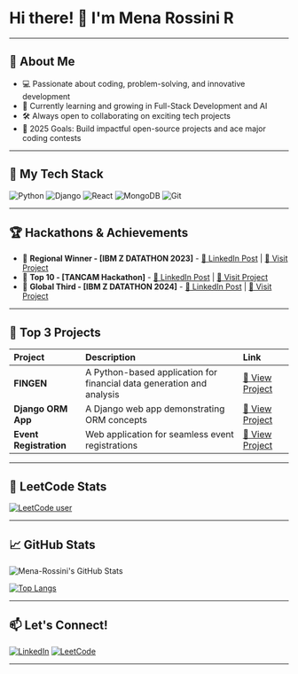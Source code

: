# Hi there! 👋 I'm Mena Rossini R

---

## 🚀 About Me
- 💻 Passionate about coding, problem-solving, and innovative development
- 🌱 Currently learning and growing in Full-Stack Development and AI
- 🛠️ Always open to collaborating on exciting tech projects
- 🎯 2025 Goals: Build impactful open-source projects and ace major coding contests

---

## 🧰 My Tech Stack
![Python](https://img.shields.io/badge/Python-3776AB?style=for-the-badge&logo=python&logoColor=white)
![Django](https://img.shields.io/badge/Django-092E20?style=for-the-badge&logo=django&logoColor=white)
![React](https://img.shields.io/badge/React-61DAFB?style=for-the-badge&logo=react&logoColor=black)
![MongoDB](https://img.shields.io/badge/MongoDB-4EA94B?style=for-the-badge&logo=mongodb&logoColor=white)
![Git](https://img.shields.io/badge/Git-F05032?style=for-the-badge&logo=git&logoColor=white)


---

## 🏆 Hackathons & Achievements

- 🥇 **Regional Winner - [IBM Z DATATHON 2023]** - [🔗 LinkedIn Post](https://www.linkedin.com/posts/mena-r_ibmzday-ibmzdatathon-activity-7131913813641072640-5MVQ?utm_source=share&utm_medium=member_desktop&rcm=ACoAAD5CiAgBL01PknVPPrG5SLwErA8ZZrg3vE8) | [🌟 Visit Project](https://github.com/Mena-Rossini/hackathon2-repo)
- 🥈 **Top 10 - [TANCAM Hackathon]** - [🔗 LinkedIn Post](https://www.linkedin.com/posts/mena-r_tancamhackathon-womenintech-machinelearning-activity-7232402369320206336-JJpS?utm_source=share&utm_medium=member_desktop&rcm=ACoAAD5CiAgBL01PknVPPrG5SLwErA8ZZrg3vE8) | [🌟 Visit Project](https://github.com/Mena-Rossini/dummy-repo)
- 🥈 **Global Third - [IBM Z DATATHON 2024]** - [🔗 LinkedIn Post](https://www.linkedin.com/posts/mena-r_from-regional-to-global-mastering-innovation-activity-7266482429362626561-adf9?utm_source=share&utm_medium=member_desktop&rcm=ACoAAD5CiAgBL01PknVPPrG5SLwErA8ZZrg3vE8) | [🌟 Visit Project](https://github.com/Mena-Rossini/hackathon3-repo)

---

## 🚀 Top 3 Projects
| Project | Description | Link |
| :--- | :--- | :--- |
| **FINGEN** | A Python-based application for financial data generation and analysis | [🔗 View Project](https://github.com/Mena-Rossini/FINGEN) |
| **Django ORM App** | A Django web app demonstrating ORM concepts | [🔗 View Project](https://github.com/Mena-Rossini/django-orm-app) |
| **Event Registration** | Web application for seamless event registrations | [🔗 View Project](https://github.com/Mena-Rossini/event-registration) |


---

## 🧠 LeetCode Stats

[![LeetCode user](https://leetcard.jacoblin.cool/MenaRossini?theme=unicorn&ext=contest)](https://leetcode.com/MenaRossini/)

---

## 📈 GitHub Stats

![Mena-Rossini's GitHub Stats](https://github-readme-stats.vercel.app/api?username=Mena-Rossini&show_icons=true&theme=radical)

[![Top Langs](https://github-readme-stats.vercel.app/api/top-langs/?username=Mena-Rossini&layout=compact&theme=radical)](https://github.com/Mena-Rossini)

---

## 📫 Let's Connect!
[![LinkedIn](https://img.shields.io/badge/LinkedIn-blue?style=for-the-badge&logo=linkedin&logoColor=white)](https://linkedin.com/in/mena-R)
[![LeetCode](https://img.shields.io/badge/LeetCode-FFA116?style=for-the-badge&logo=leetcode&logoColor=black)](https://leetcode.com/MenaRossini)

---
